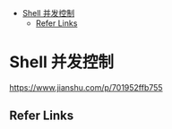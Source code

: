 - [Shell 并发控制](#shell-并发控制)
  - [Refer Links](#refer-links)

# Shell 并发控制

https://www.jianshu.com/p/701952ffb755

## Refer Links